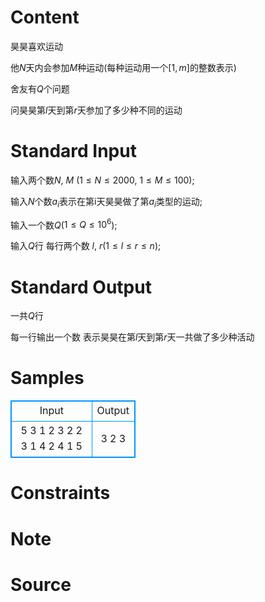 
# Content

昊昊喜欢运动

他$N$天内会参加$M$种运动(每种运动用一个$[1,m]$的整数表示)

舍友有$Q$个问题

问昊昊第$l$天到第$r$天参加了多少种不同的运动

# Standard Input

输入两个数$N$, $M$ ($1\leq N\leq 2000$, $1\leq M \leq 100$);

输入$N$个数$a_i$表示在第i天昊昊做了第$a_i$类型的运动;

输入一个数$Q$($1\leq Q \leq 10^6$);

输入$Q$行 每行两个数 $l$, $r$($1\leq l \leq r \leq n$);

# Standard Output

一共$Q$行

每一行输出一个数 表示昊昊在第$l$天到第$r$天一共做了多少种活动

# Samples

<style>
        table,table tr th, table tr td { border:1px solid #0094ff; }
        table { width: 200px; min-height: 25px; line-height: 25px; text-align: center; border-collapse: collapse;}   
    </style>
<table>
	<tr>
		<td>Input</td>
		<td>Output</td>
	</tr>
<tr><td>5 3
1 2 3 2 2
3
1 4
2 4
1 5</td><td>3
2
3</td></tr></table>


# Constraints



# Note



# Source



